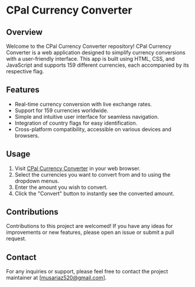
# CPal Currency Converter

## Overview
Welcome to the CPal Currency Converter repository! CPal Currency Converter is a web application designed to simplify currency conversions with a user-friendly interface. This app is built using HTML, CSS, and JavaScript and supports 159 different currencies, each accompanied by its respective flag.

## Features
- Real-time currency conversion with live exchange rates.
- Support for 159 currencies worldwide.
- Simple and intuitive user interface for seamless navigation.
- Integration of country flags for easy identification.
- Cross-platform compatibility, accessible on various devices and browsers.

## Usage
1. Visit [CPal Currency Converter](https://cpal.netlify.app/) in your web browser.
2. Select the currencies you want to convert from and to using the dropdown menus.
3. Enter the amount you wish to convert.
4. Click the "Convert" button to instantly see the converted amount.

## Contributions
Contributions to this project are welcomed! If you have any ideas for improvements or new features, please open an issue or submit a pull request.


## Contact
For any inquiries or support, please feel free to contact the project maintainer at [musariaz520@gmail.com].


